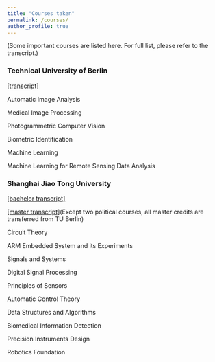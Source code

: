 ```yaml
---
title: "Courses taken"
permalink: /courses/
author_profile: true
---
```

(Some important courses are listed here. For full list, please refer to the transcript.)

### Technical University of Berlin 
[[transcript]](http://xueleichen.github.io/files/TUB-transcript.pdf)

Automatic Image Analysis

Medical Image Processing

Photogrammetric Computer Vision

Biometric Identification

Machine Learning

Machine Learning for Remote Sensing Data Analysis

### Shanghai Jiao Tong University 
[[bachelor transcript]](http://xueleichen.github.io/files/SJTU-transcript-1.pdf)

[[master transcript]](http://xueleichen.github.io/files/SJTU-transcript-2.pdf)(Except two political courses, all master credits are transferred from TU Berlin)

Circuit Theory

ARM Embedded System and its Experiments

Signals and Systems

Digital Signal Processing

Principles of Sensors

Automatic Control Theory

Data Structures and Algorithms

Biomedical Information Detection

Precision Instruments Design

Robotics Foundation





